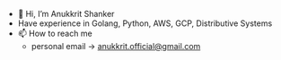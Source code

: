 - 👋 Hi, I’m Anukkrit Shanker 
- Have experience in Golang, Python, AWS, GCP, Distributive Systems
- 📫 How to reach me 
    - personal email -> anukkrit.official@gmail.com

<!---
anukkrit-zepto/anukkrit-zepto is a ✨ special ✨ repository because its `README.md` (this file) appears on your GitHub profile.
You can click the Preview link to take a look at your changes.
--->
